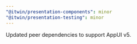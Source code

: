 ```yaml
---
"@itwin/presentation-components": minor
"@itwin/presentation-testing": minor
---
```


Updated peer dependencies to support AppUI v5.
